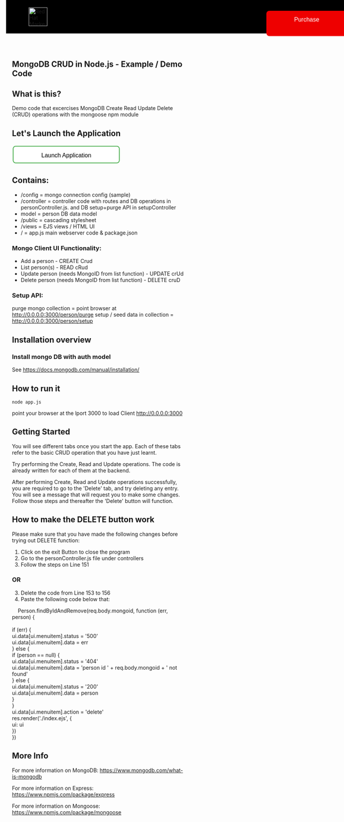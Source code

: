 <!DOCTYPE html>
<html>

<head>
  <meta name="viewport" content="width=device-width, initial-scale=1">
  <style>
    body {
      margin: 0;
    }
    .button {
      background-color: #e00;
      border-radius: 8px;
      border: none;
      color: white;
      padding: 15px 75px;
      padding-bottom: 35px;
      text-align: center;
      text-decoration: none;
      display: inline-block;
      font-size: 16px;
      margin: 4px 2px;
      cursor: pointer;
      position: fixed;
      left: 78%
    }
    .navbar {
      overflow: hidden;
      background-color: black;
      padding-top: 20px;
      padding-bottom: 20px;
      position: fixed;
      top: 0;
      width: 100%;
    }
    .navbar a {
      float: left;
      display: block;
      text-align: center;
      padding: 5px 16px;
      text-decoration: none;
      font-size: 17px;
    }
    .main {
      padding: 16px;
      margin-top: 65px;
      height: 1500px;
      /* Used in this example to enable scrolling */
    }
.button1 {
      border-radius: 8px;
      padding: 15px 75px;
      padding-bottom: 10px;
      text-align: center;
      display: inline-block;
      font-size: 16px;
      margin: 4px 2px;
  background-color: white;
  color: black;
  border: 2px solid #4CAF50;
}
.button1:hover {
  background-color: #4CAF50;
  color: white;
}
  
}
  </style>
</head>
<body>

<div class="navbar">
<img
          height="pixels"
          src="https://marketplace.redhat.com/en-us/assets/red-hat-marketplace-logo-horizontal-reverse.svg"
          alt="Red Hat Marketplace logo" title="Red Hat Marketplace logo" style="height: 50px; margin-left: 3%;">
          <a href="https://marketplace.redhat.com/en-us/products/mongodb-enterprise-advanced-from-ibm/pricing#pricing-and-plans">
              <button class="button">Purchase</button>
          </a>
                
  </div>

<div class="main">

## MongoDB CRUD in Node.js - Example / Demo Code

## What is this?
Demo code that excercises MongoDB Create Read Update Delete (CRUD) operations with the mongoose npm module

<!-- ![Alt text](../screenshots/mongo_read.png?raw=true) -->

## Let's Launch the Application

<a href='didact://?commandId=vscode.didact.sendNamedTerminalAString&text=Crud$$node%20MongoDB-Node-App/Sample-Application-1/app.js' title='Launch'><button class="button1">Launch Application</button></a>

## Contains:
- /config = mongo connection config (sample)
- /controller = controller code with routes and DB operations in personController.js. and DB setup+purge API in setupController
- model = person DB data model
- /public = cascading stylesheet 
- /views = EJS views / HTML UI
- / = app.js main webserver code & package.json 

### Mongo Client UI Functionality:
- Add a person - CREATE Crud
- List person(s) - READ cRud
- Update person (needs MongoID from list function) - UPDATE crUd
- Delete person (needs MongoID from list function) - DELETE cruD 

### Setup API:
purge mongo collection = point browser at http://0.0.0.0:3000/person/purge
setup / seed data in collection = http://0.0.0.0:3000/person/setup


## Installation overview

### Install mongo DB with auth model
See https://docs.mongodb.com/manual/installation/


## How to run it
```
node app.js
```

point your browser at the lport 3000 to load Client
http://0.0.0.0:3000

## Getting Started

You will see different tabs once you start the app. Each of these tabs refer to the basic CRUD operation that you have just learnt. 

Try performing the Create, Read and Update operations. The code is already written for each of them at the backend.

After performing Create, Read and Update operations successfully, you are required to go to the 'Delete' tab, and try deleting any entry. You will see a message that will request you to make some changes. Follow those steps and thereafter the 'Delete' button will function.

## How to make the DELETE button work
Please make sure that you have made the following changes before trying out DELETE function:
1. Click on the exit Button to close the program
2. Go to the personController.js file under controllers
3. Follow the steps on Line 151
### OR
3. Delete the code from Line 153 to 156
4. Paste the following code below that:
        
    Person.findByIdAndRemove(req.body.mongoid, function (err, person) { <br>   
        if (err) {<br> 
            ui.data[ui.menuitem].status = '500'<br> 
            ui.data[ui.menuitem].data = err <br> 
        } else {<br> 
            if (person == null) {<br> 
                ui.data[ui.menuitem].status = '404'<br> 
                ui.data[ui.menuitem].data = 'person id ' + req.body.mongoid + ' not found'<br> 
            } else {<br> 
                ui.data[ui.menuitem].status = '200'<br> 
                ui.data[ui.menuitem].data = person<br> 
            }<br> 
        }<br> 
        ui.data[ui.menuitem].action = 'delete'<br> 
        res.render('./index.ejs', {<br> 
            ui: ui<br> 
        })<br> 
    })<br> 
    
## More Info
For more information on MongoDB:
https://www.mongodb.com/what-is-mongodb

For more information on Express:
https://www.npmjs.com/package/express

For more information on Mongoose:
https://www.npmjs.com/package/mongoose


</div>

</body>

</html>


